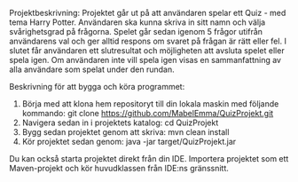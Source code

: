 Projektbeskrivning: Projektet går ut på att användaren spelar ett Quiz - med tema Harry Potter. Användaren ska kunna skriva in sitt namn och välja svårighetsgrad på frågorna. Spelet går sedan igenom 5 frågor utifrån användarens val och ger alltid respons om svaret på frågan är rätt eller fel. I slutet får användaren ett slutresultat och möjligheten att avsluta spelet eller spela igen. Om användaren inte vill spela igen visas en sammanfattning av alla användare som spelat under den rundan.

Beskrivning för att bygga och köra programmet:
1. Börja med att klona hem repositoryt till din lokala maskin med följande kommando: git clone https://github.com/MabelEmma/QuizProjekt.git
2. Navigera sedan in i projektets katalog: cd QuizProjekt
3. Bygg sedan projektet genom att skriva: mvn clean install
4. Kör projektet sedan genom: java -jar target/QuizProjekt.jar

Du kan också starta projektet direkt från din IDE. Importera projektet som ett Maven-projekt och kör huvudklassen från IDE:ns gränssnitt.
